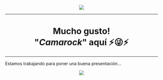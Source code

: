 <div align="center"><image src="https://user-images.githubusercontent.com/92229619/136698915-b53501de-1205-401d-aba4-de3a3117f10a.gif"></div>

---
	
<div align="center"><h1>Mucho gusto!<br>"<i><b>Camarock</b></i>" aquí ⚡😜⚡</div>
	
---
  
Estamos trabajando para poner una buena presentación...<br><div align="center"><image src="https://utahvalley360.com/wp-content/uploads/2014/07/David-Archuleta-patience.gif"></div>
	

